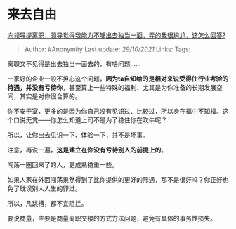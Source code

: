 # 来去自由

[向领导提离职，领导觉得我能力不够出去独当一面，弄的我很尴尬，该怎么回答?](https://www.zhihu.com/question/452663695/answer/2194656653)

> Author: #Anonymity
> Last update: *29/10/2021*
> Links:
> Tags:

离职又不见得是出去独当一面去的，有啥问题……

一家好的企业一般不担心这个问题，**因为ta自知给的是相对来说受得住行业考验的待遇，并没有亏待你**，甚至算上一些特殊的福利、尤其是为你准备的长期发展空间，其实是对你很合算的。

你不安于室，更多的是因为你自己没有见识过、比较过，所以身在福中不知福。这个口说无凭——你怎么知道上司不是为了稳住你在吹牛呢？

所以，让你出去见识一下、体验一下，并不是坏事。

注意，再说一遍，**这是建立在你没有亏待别人的前提上的**。

闯荡一圈回来了的人，更成熟稳重一些。

如果人家在外面闯荡果然得到了比你提供的更好的际遇，那不是很好吗？你正好也免了耽误别人人生的罪过。

所以，凡跳槽，都不宜阻拦。

要说商量，主要是商量离职交接的方式方法问题，避免有具体的事务性损失。
